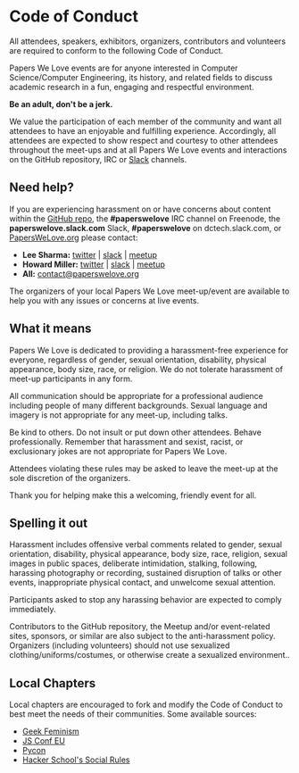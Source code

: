 # Code of Conduct

All attendees, speakers, exhibitors, organizers, contributors and volunteers are required to conform to the following Code of Conduct.

Papers We Love events are for anyone interested in Computer Science/Computer Engineering, its history, and related fields to discuss academic research in a fun, engaging and respectful environment.

**Be an adult, don't be a jerk.**

We value the participation of each member of the community and want all attendees to have an enjoyable and fulfilling experience. Accordingly, all attendees are expected to show respect and courtesy to other attendees throughout the meet-ups and at all Papers We Love events and interactions on the GitHub repository, IRC or [Slack](https://paperswelove.slack.com/messages/general/) channels.

Need help?
----------

If you are experiencing harassment on or have concerns about content within the [GitHub repo](https://github.com/papers-we-love/washington-dc), the **#paperswelove** IRC channel on Freenode, the **paperswelove.slack.com** Slack, **#paperswelove** on dctech.slack.com, or [PapersWeLove.org](http://paperswelove.org) please contact:

- **Lee Sharma:** [twitter][twitter-lee] | [slack][slack-lee] | [meetup][meetup-lee]
- **Howard Miller:** [twitter][twitter-howard] | [slack][slack-howard] | [meetup][meetup-howard]
- **All:** [contact@paperswelove.org][mail-all]


[twitter-lee]: https://twitter.com/theleesharma
[twitter-howard]: https://twitter.com/hmmiller
[slack-lee]: https://dctech.slack.com/messages/@leesharma/
[slack-howard]: https://dctech.slack.com/messages/@hmmiller/
[meetup-lee]: https://secure.meetup.com/messages/?new_convo=true&member_id=85453862&name=Lee+
[meetup-howard]: https://secure.meetup.com/messages/?new_convo=true&member_id=184928411&name=Howard+
[mail-all]: mailto:contact@paperswelove.org


The organizers of your local Papers We Love meet-up/event are available to help you with any issues or concerns at live events.

What it means
-------------

Papers We Love is dedicated to providing a harassment-free experience for everyone, regardless of gender, sexual orientation, disability, physical appearance, body size, race, or religion. We do not tolerate harassment of meet-up participants in any form.

All communication should be appropriate for a professional audience including people of many different backgrounds. Sexual language and imagery is not appropriate for any meet-up, including talks.

Be kind to others. Do not insult or put down other attendees. Behave professionally. Remember that harassment and sexist, racist, or exclusionary jokes are not appropriate for Papers We Love.

Attendees violating these rules may be asked to leave the meet-up at the sole discretion of the organizers.

Thank you for helping make this a welcoming, friendly event for all.

Spelling it out
---------------

Harassment includes offensive verbal comments related to gender, sexual orientation, disability, physical appearance, body size, race, religion, sexual images in public spaces, deliberate intimidation, stalking, following, harassing photography or recording, sustained disruption of talks or other events, inappropriate physical contact, and unwelcome sexual attention.

Participants asked to stop any harassing behavior are expected to comply immediately.

Contributors to the GitHub repository, the Meetup and/or event-related sites, sponsors, or similar are also subject to the anti-harassment policy. Organizers (including volunteers) should not use sexualized clothing/uniforms/costumes, or otherwise create a sexualized environment..

Local Chapters
--------------

Local chapters are encouraged to fork and modify the Code of Conduct to best meet the needs of their communities. Some available sources:

- [Geek Feminism](http://geekfeminism.org/about/code-of-conduct/)
- [JS Conf EU](http://2014.jsconf.eu/code-of-conduct.html)
- [Pycon](https://github.com/python/pycon-code-of-conduct/blob/master/code_of_conduct.md)
- [Hacker School's Social Rules](https://www.hackerschool.com/manual#sub-sec-social-rules)

